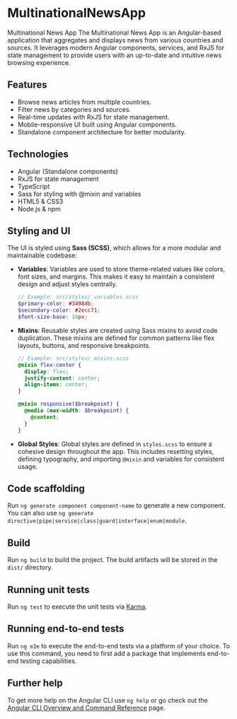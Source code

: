 # MultinationalNewsApp

Multinational News App
The Multinational News App is an Angular-based application that aggregates and displays news from various countries and sources. It leverages modern Angular components, services, and RxJS for state management to provide users with an up-to-date and intuitive news browsing experience.

## Features

- Browse news articles from multiple countries.
- Filter news by categories and sources.
- Real-time updates with RxJS for state management.
- Mobile-responsive UI built using Angular components.
- Standalone component architecture for better modularity.

## Technologies

- Angular (Standalone components)
- RxJS for state management
- TypeScript
- Sass for styling with @mixin and variables
- HTML5 & CSS3
- Node.js & npm

## Styling and UI

The UI is styled using **Sass (SCSS)**, which allows for a more modular and maintainable codebase:

- **Variables**: Variables are used to store theme-related values like colors, font sizes, and margins. This makes it easy to maintain a consistent design and adjust styles centrally.

  ```scss
  // Example: src/styles/_variables.scss
  $primary-color: #3498db;
  $secondary-color: #2ecc71;
  $font-size-base: 16px;
  ```

- **Mixins**: Reusable styles are created using Sass mixins to avoid code duplication. These mixins are defined for common patterns like flex layouts, buttons, and responsive breakpoints.

  ```scss
  // Example: src/styles/_mixins.scss
  @mixin flex-center {
    display: flex;
    justify-content: center;
    align-items: center;
  }

  @mixin responsive($breakpoint) {
    @media (max-width: $breakpoint) {
      @content;
    }
  }
  ```

- **Global Styles**: Global styles are defined in `styles.scss` to ensure a cohesive design throughout the app. This includes resetting styles, defining typography, and importing `@mixin` and variables for consistent usage.

## Code scaffolding

Run `ng generate component component-name` to generate a new component. You can also use `ng generate directive|pipe|service|class|guard|interface|enum|module`.

## Build

Run `ng build` to build the project. The build artifacts will be stored in the `dist/` directory.

## Running unit tests

Run `ng test` to execute the unit tests via [Karma](https://karma-runner.github.io).

## Running end-to-end tests

Run `ng e2e` to execute the end-to-end tests via a platform of your choice. To use this command, you need to first add a package that implements end-to-end testing capabilities.

## Further help

To get more help on the Angular CLI use `ng help` or go check out the [Angular CLI Overview and Command Reference](https://angular.io/cli) page.
